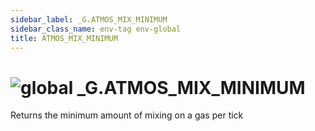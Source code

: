 ```yaml
---
sidebar_label: _G.ATMOS_MIX_MINIMUM
sidebar_class_name: env-tag env-global
title: ATMOS_MIX_MINIMUM
---
```


# <img src='/img/wiki/global.png' alt='global' classname='env-tag' /> **_G**.ATMOS_MIX_MINIMUM
Returns the minimum amount of mixing on a gas per tick<br/>
